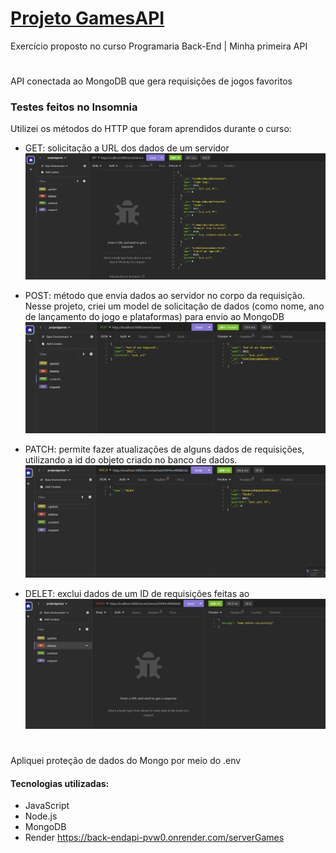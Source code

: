 # [Projeto GamesAPI](https://back-endapi-pvw0.onrender.com/serverGames)

Exercício proposto no curso Programaria Back-End | Minha primeira API

#

API conectada ao MongoDB que gera requisições de jogos favoritos

### Testes feitos no Insomnia

Utilizei os métodos do HTTP que foram aprendidos durante o curso:
- GET: solicitação a URL dos dados de um servidor <img src="./assets/get.png">

- POST: método que envia dados ao servidor no corpo da requisição. Nesse projeto, criei um model de solicitação de dados (como nome, ano de lançamento do jogo e plataformas) para envio ao MongoDB <img src="./assets/post.png">
- PATCH: permite fazer atualizações de alguns dados de requisições, utilizando a id do objeto criado no banco de dados. <img src="./assets/patch.png">
- DELET: exclui dados de um ID de requisições feitas ao  <img src="./assets/delete.png">

#

Apliquei proteção de dados do Mongo por meio do .env

#### Tecnologias utilizadas:
- JavaScript
- Node.js
- MongoDB
- Render <https://back-endapi-pvw0.onrender.com/serverGames>


